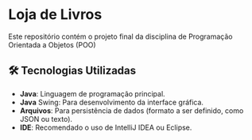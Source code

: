 # Loja de Livros
Este repositório contém o projeto final da disciplina de Programação Orientada a Objetos (POO)

## 🛠 Tecnologias Utilizadas
- **Java**: Linguagem de programação principal.
- **Java** Swing: Para desenvolvimento da interface gráfica.
- **Arquivos**: Para persistência de dados (formato a ser definido, como JSON ou texto).
- **IDE**: Recomendado o uso de IntelliJ IDEA ou Eclipse.
